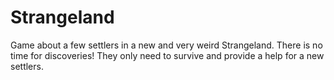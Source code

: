 Strangeland
===========
Game about a few settlers in a new and very weird Strangeland.
There is no time for discoveries! They only need to survive and provide a help for a new settlers.
